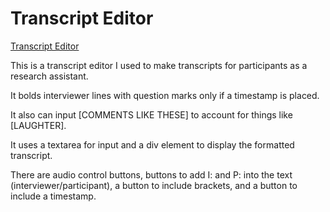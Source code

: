 # Transcript Editor

[Transcript Editor](https://alex-t-reed.github.io/Transcript-Editor)

This is a transcript editor I used to make transcripts for participants as a research assistant.

It bolds interviewer lines with question marks only if a timestamp is placed.

It also can input [COMMENTS LIKE THESE] to account for things like [LAUGHTER].

It uses a textarea for input and a div element to display the formatted transcript.

There are audio control buttons, buttons to add I: and P: into the text (interviewer/participant), a button to include brackets, and a button to include a timestamp.
